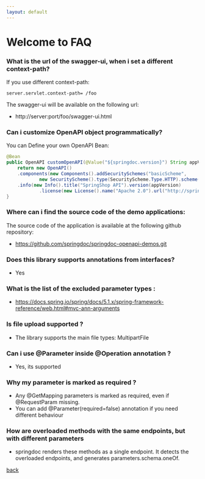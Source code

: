```yaml
---
layout: default
---
```

# Welcome to FAQ

### What is the url of the swagger-ui, when i set a different context-path?

If you use different context-path:
```properties
server.servlet.context-path= /foo
```
The swagger-ui will be available on the following url:
- http://server:port/foo/swagger-ui.html

### Can i  customize OpenAPI object programmatically?

You can Define your own OpenAPI Bean:
```java
@Bean
public OpenAPI customOpenAPI(@Value("${springdoc.version}") String appVersion) {
	return new OpenAPI()
    .components(new Components().addSecuritySchemes("basicScheme",
            new SecurityScheme().type(SecurityScheme.Type.HTTP).scheme("basic")))
    .info(new Info().title("SpringShop API").version(appVersion)
            .license(new License().name("Apache 2.0").url("http://springdoc.org")));
}
```

### Where can i find the source code of the demo applications:
The source code of the application is available at the following github repository:
- https://github.com/springdoc/springdoc-openapi-demos.git

### Does this library supports annotations from interfaces?
- Yes

### What is the list of the excluded parameter types :
- https://docs.spring.io/spring/docs/5.1.x/spring-framework-reference/web.html#mvc-ann-arguments

### Is file upload supported ?
- The library supports the main file types: MultipartFile 

### Can i use @Parameter inside @Operation annotation ?
- Yes, its supported

### Why my parameter is marked as required ?
- Any @GetMapping parameters is marked as required, even if @RequestParam missing. 
- You can add @Parameter(required=false) annotation if you need different behaviour

### How are overloaded methods with the same endpoints, but with different parameters
- springdoc renders these methods as a single endpoint. It detects the overloaded endpoints, and generates parameters.schema.oneOf.

[back](./)